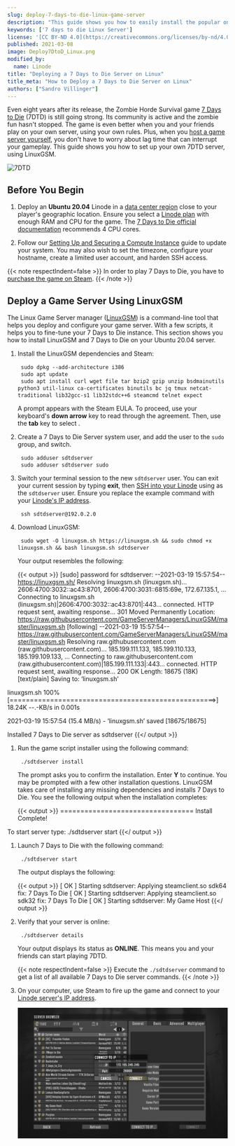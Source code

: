 ```yaml
---
slug: deploy-7-days-to-die-linux-game-server
description: "This guide shows you how to easily install the popular online game 7 Days to Die using LinuxGSM."
keywords: ['7 days to die Linux Server']
license: '[CC BY-ND 4.0](https://creativecommons.org/licenses/by-nd/4.0)'
published: 2021-03-08
image: Deploy7DtoD_Linux.png
modified_by:
  name: Linode
title: "Deploying a 7 Days to Die Server on Linux"
title_meta: "How to Deploy a 7 Days to Die Server on Linux"
authors: ["Sandro Villinger"]
---
```


Even eight years after its release, the Zombie Horde Survival game [7 Days to Die](https://7daystodie.com/) (7DTD) is still going strong. Its community is active and the zombie fun hasn't stopped. The game is even better when you and your friends play on your own server, using your own rules. Plus, when you [host a game server yourself](/docs/guides/get-started-with-linux-game-server-hosting), you don't have to worry about lag time that can interrupt your gameplay. This guide shows you how to set up your own 7DTD server, using LinuxGSM.

![7DTD](Linux_game_7days.png)

## Before You Begin

1. Deploy an **Ubuntu 20.04** Linode in a [data center region](https://www.linode.com/global-infrastructure/) close to your player's geographic location. Ensure you select a [Linode plan](/docs/products/compute/compute-instances/plans/choosing-a-plan/) with enough RAM and CPU for the game. The [7 Days to Die official documentation](https://store.steampowered.com/app/251570/7_Days_to_Die/) recommends 4 CPU cores.

1.  Follow our [Setting Up and Securing a Compute Instance](/docs/products/compute/compute-instances/guides/set-up-and-secure/) guide to update your system. You may also wish to set the timezone, configure your hostname, create a limited user account, and harden SSH access.

{{< note respectIndent=false >}}
In order to play 7 Days to Die, you have to [purchase the game on Steam](https://store.steampowered.com/app/251570/7_Days_to_Die/).
{{< /note >}}

## Deploy a Game Server Using LinuxGSM

The Linux Game Server manager ([LinuxGSM](https://linuxgsm.com/)) is a command-line tool that helps you deploy and configure your game server. With a few scripts, it helps you to fine-tune your 7 Days to Die instance. This section shows you how to install LinuxGSM and 7 Days to Die on your Ubuntu 20.04 server.

1. Install the LinuxGSM dependencies and Steam:

        sudo dpkg --add-architecture i386
        sudo apt update
        sudo apt install curl wget file tar bzip2 gzip unzip bsdmainutils python3 util-linux ca-certificates binutils bc jq tmux netcat-traditional lib32gcc-s1 lib32stdc++6 steamcmd telnet expect

    A prompt appears with the Steam EULA. To proceed, use your keyboard's **down arrow** key to read through the agreement. Then, use the **tab** key to select **<ok>**.

1. Create a 7 Days to Die Server system user, and add the user to the `sudo` group, and switch.

        sudo adduser sdtdserver
        sudo adduser sdtdserver sudo

1. Switch your terminal session to the new `sdtdserver` user. You can exit your current session by typing **exit**, then [SSH into your Linode](/docs/products/compute/compute-instances/guides/set-up-and-secure/#update-your-systems-hosts-filelog-in-using-ssh) using as the `sdtdserver` user. Ensure you replace the example command with your [Linode's IP address](/docs/guides/find-your-linodes-ip-address/).

        ssh sdtdserver@192.0.2.0

1. Download LinuxGSM:

        sudo wget -O linuxgsm.sh https://linuxgsm.sh && sudo chmod +x linuxgsm.sh && bash linuxgsm.sh sdtdserver

    Your output resembles the following:

    {{< output >}}
[sudo] password for sdtdserver:
--2021-03-19 15:57:54--  https://linuxgsm.sh/
Resolving linuxgsm.sh (linuxgsm.sh)... 2606:4700:3032::ac43:8701, 2606:4700:3031::6815:69e, 172.67.135.1, ...
Connecting to linuxgsm.sh (linuxgsm.sh)|2606:4700:3032::ac43:8701|:443... connected.
HTTP request sent, awaiting response... 301 Moved Permanently
Location: https://raw.githubusercontent.com/GameServerManagers/LinuxGSM/master/linuxgsm.sh [following]
--2021-03-19 15:57:54--  https://raw.githubusercontent.com/GameServerManagers/LinuxGSM/master/linuxgsm.sh
Resolving raw.githubusercontent.com (raw.githubusercontent.com)... 185.199.111.133, 185.199.110.133, 185.199.109.133, ...
Connecting to raw.githubusercontent.com (raw.githubusercontent.com)|185.199.111.133|:443... connected.
HTTP request sent, awaiting response... 200 OK
Length: 18675 (18K) [text/plain]
Saving to: ‘linuxgsm.sh’

linuxgsm.sh                    100%[===================================================>]  18.24K  --.-KB/s    in 0.001s

2021-03-19 15:57:54 (15.4 MB/s) - ‘linuxgsm.sh’ saved [18675/18675]

Installed 7 Days to Die server as sdtdserver
{{</ output >}}

1. Run the game script installer using the following command:

        ./sdtdserver install

    The prompt asks you to confirm the installation. Enter **Y** to continue. You may be prompted with a few other installation questions. LinuxGSM takes care of installing any missing dependencies and installs 7 Days to Die. You see the following output when the installation completes:

    {{< output >}}
=================================
Install Complete!

To start server type:
./sdtdserver start
{{</ output >}}

1. Launch 7 Days to Die with the following command:

        ./sdtdserver start

    The output displays the following:

    {{< output >}}
[  OK  ] Starting sdtdserver: Applying steamclient.so sdk64 fix: 7 Days To Die
[  OK  ] Starting sdtdserver: Applying steamclient.so sdk32 fix: 7 Days To Die
[  OK  ] Starting sdtdserver: My Game Host
{{</ output >}}

1. Verify that your server is online:

        ./sdtdserver details

    Your output displays its status as **ONLINE**. This means you and your friends can start playing 7DTD.

    {{< note respectIndent=false >}}
Execute the `./sdtdserver` command to get a list of all available 7 Days to Die server commands.
    {{< /note >}}

1. On your computer, use Steam to fire up the game and connect to your [Linode server's IP address](/docs/guides/find-your-linodes-ip-address/).

    ![7dtd server status](Linux_game_server_7dtd_server.png)


